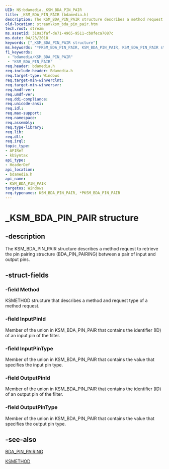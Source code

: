```yaml
---
UID: NS:bdamedia._KSM_BDA_PIN_PAIR
title: _KSM_BDA_PIN_PAIR (bdamedia.h)
description: The KSM_BDA_PIN_PAIR structure describes a method request to retrieve the pin pairing structure (BDA_PIN_PAIRING) between a pair of input and output pins.
old-location: stream\ksm_bda_pin_pair.htm
tech.root: stream
ms.assetid: 310a3faf-de71-4965-9511-cb8feca7087c
ms.date: 04/23/2018
keywords: ["_KSM_BDA_PIN_PAIR structure"]
ms.keywords: "*PKSM_BDA_PIN_PAIR, KSM_BDA_PIN_PAIR, KSM_BDA_PIN_PAIR structure [Streaming Media Devices], PKSM_BDA_PIN_PAIR, PKSM_BDA_PIN_PAIR structure pointer [Streaming Media Devices], _KSM_BDA_PIN_PAIR, bdamedia/KSM_BDA_PIN_PAIR, bdamedia/PKSM_BDA_PIN_PAIR, bdaref_c171cffc-e7e6-432b-98ae-f198fdc20079.xml, stream.ksm_bda_pin_pair"
f1_keywords:
 - "bdamedia/KSM_BDA_PIN_PAIR"
 - "KSM_BDA_PIN_PAIR"
req.header: bdamedia.h
req.include-header: Bdamedia.h
req.target-type: Windows
req.target-min-winverclnt: 
req.target-min-winversvr: 
req.kmdf-ver: 
req.umdf-ver: 
req.ddi-compliance: 
req.unicode-ansi: 
req.idl: 
req.max-support: 
req.namespace: 
req.assembly: 
req.type-library: 
req.lib: 
req.dll: 
req.irql: 
topic_type:
- APIRef
- kbSyntax
api_type:
- HeaderDef
api_location:
- bdamedia.h
api_name:
- KSM_BDA_PIN_PAIR
targetos: Windows
req.typenames: KSM_BDA_PIN_PAIR, *PKSM_BDA_PIN_PAIR
---
```


# _KSM_BDA_PIN_PAIR structure


## -description


The KSM_BDA_PIN_PAIR structure describes a method request to retrieve the pin pairing structure (BDA_PIN_PAIRING) between a pair of input and output pins. 


## -struct-fields




### -field Method

KSMETHOD structure that describes a method and request type of a method request.


### -field InputPinId

Member of the union in KSM_BDA_PIN_PAIR that contains the identifier (ID) of an input pin of the filter.


### -field InputPinType

Member of the union in KSM_BDA_PIN_PAIR that contains the value that specifies the input pin type.


### -field OutputPinId

Member of the union in KSM_BDA_PIN_PAIR that contains the identifier (ID) of an output pin of the filter.


### -field OutputPinType

Member of the union in KSM_BDA_PIN_PAIR that contains the value that specifies the output pin type.


## -see-also




<a href="https://docs.microsoft.com/windows-hardware/drivers/ddi/bdasup/ns-bdasup-_bda_pin_pairing">BDA_PIN_PAIRING</a>



<a href="https://docs.microsoft.com/previous-versions/ff563398(v=vs.85)">KSMETHOD</a>
 

 

